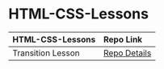 # HTML-CSS-Lessons
<table class="table">
  <thead>
    <tr>
      <th align="left">HTML-CSS-Lessons</th>
      <th align="left">Repo Link</th>
    </tr>
  </thead>
  <tbody>
      <tr>
      <td>Transition Lesson</td></td>
      <td><a href="https://github.com/axel-ac/transition-lesson" target="_blank">Repo Details</td>
    </tr>
  </tbody>
  </table>
